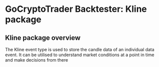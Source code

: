 # GoCryptoTrader Backtester: Kline package

## Kline package overview

The Kline event type is used to store the candle data of an individual data event. It can be utilised to understand market conditions at a point in time and make decisions from there


